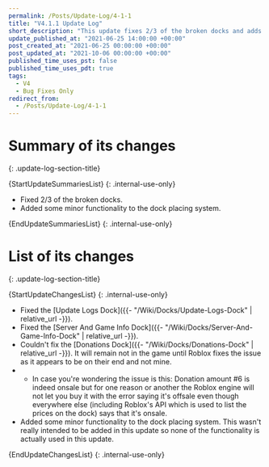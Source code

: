 ```yaml
---
permalink: /Posts/Update-Log/4-1-1
title: "V4.1.1 Update Log"
short_description: "This update fixes 2/3 of the broken docks and adds some minor functionality to the dock placing system."
update_published_at: "2021-06-25 14:00:00 +00:00"
post_created_at: "2021-06-25 00:00:00 +00:00"
post_updated_at: "2021-10-06 00:00:00 +00:00"
published_time_uses_pst: false
published_time_uses_pdt: true
tags:
  - V4
  - Bug Fixes Only
redirect_from:
  - /Posts/Update-Log/4-1-1
---
```


# Summary of its changes
{: .update-log-section-title}

{StartUpdateSummariesList}
{: .internal-use-only}

* Fixed 2/3 of the broken docks.
* Added some minor functionality to the dock placing system.

{EndUpdateSummariesList}
{: .internal-use-only}

# List of its changes
{: .update-log-section-title}

{StartUpdateChangesList}
{: .internal-use-only}

* Fixed the [Update Logs Dock]({{- "/Wiki/Docks/Update-Logs-Dock" | relative_url -}}).
* Fixed the [Server And Game Info Dock]({{- "/Wiki/Docks/Server-And-Game-Info-Dock" | relative_url -}}).
* Couldn't fix the [Donations Dock]({{- "/Wiki/Docks/Donations-Dock" | relative_url -}}). It will remain not in the game until Roblox fixes the issue as it appears to be on their end and not mine.
* * In case you're wondering the issue is this: Donation amount #6 is indeed onsale but for one reason or another the Roblox engine will not let you buy it with the error saying it's offsale even though everywhere else (including Roblox's API which is used to list the prices on the dock) says that it's onsale.
* Added some minor functionality to the dock placing system. This wasn't really intended to be added in this update so none of the functionality is actually used in this update.

{EndUpdateChangesList}
{: .internal-use-only}